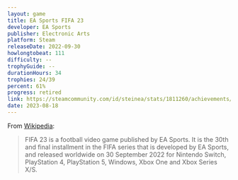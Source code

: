 ```yaml
---
layout: game
title: EA Sports FIFA 23
developer: EA Sports
publisher: Electronic Arts
platform: Steam
releaseDate: 2022-09-30
howlongtobeat: 111
difficulty: --
trophyGuide: --
durationHours: 34
trophies: 24/39
percent: 61%
progress: retired
link: https://steamcommunity.com/id/steinea/stats/1811260/achievements/
date: 2023-08-18
---
```


From [Wikipedia](https://en.wikipedia.org/wiki/FIFA_23):

> FIFA 23 is a football video game published by EA Sports. It is the 30th and final installment in the FIFA series that is developed by EA Sports, and released worldwide on 30 September 2022 for Nintendo Switch, PlayStation 4, PlayStation 5, Windows, Xbox One and Xbox Series X/S.
